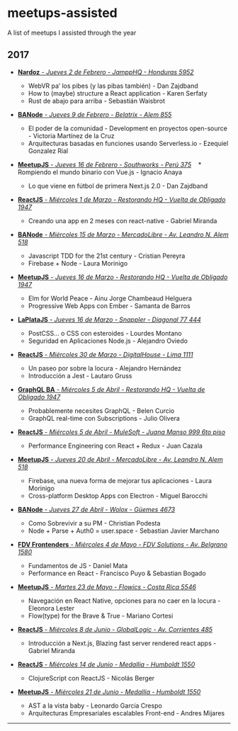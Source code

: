 # meetups-assisted
A list of meetups I assisted through the year

## 2017

* [<b>Nardoz</b> - <i>Jueves 2 de Febrero - JamppHQ - Honduras 5952</i>](https://www.meetup.com/es-ES/Nardoz/events/237054879)
    * WebVR pa’ los pibes (y las pibas también) - Dan Zajdband
    * How to (maybe) structure a React application - Karen Serfaty
    * Rust de abajo para arriba - Sebastián Waisbrot

* [<b>BANode</b> - <i>Jueves 9 de Febrero - Belatrix - Alem 855</i>](https://www.meetup.com/es-ES/banodejs/events/237407547)
    * El poder de la comunidad - Development en proyectos open-source - Victoria Martínez de la Cruz
    * Arquitecturas basadas en funciones usando Serverless.io - Ezequiel Gonzalez Rial
    
* [<b>MeetupJS</b> - <i>Jueves 16 de Febrero - Southworks - Perú 375</i>](https://www.meetup.com/es-ES/Meetup-js/events/237609108)
    * Rompiendo el mundo binario con Vue.js - Ignacio Anaya
    * Lo que viene en fútbol de primera Next.js 2.0 - Dan Zajdband
    
* [<b>ReactJS</b> - <i>Miércoles 1 de Marzo - Restorando HQ - Vuelta de Obligado 1947</i>](https://www.meetup.com/es-ES/React-js-en-Buenos-Aires/events/237502568)
   * Creando una app en 2 meses con react-native - Gabriel Miranda
    
* [<b>BANode</b> - <i>Miércoles 15 de Marzo - MercadoLibre - Av. Leandro N. Alem 518</i>](https://www.meetup.com/es-ES/banodejs/events/238296787)
   * Javascript TDD for the 21st century - Cristian Pereyra
   * Firebase + Node - Laura Morinigo    

* [<b>MeetupJS</b> - <i>Jueves 16 de Marzo - Restorando HQ - Vuelta de Obligado 1947</i>](https://www.meetup.com/es-ES/Meetup-js/events/238094647)
   * Elm for World Peace - Ainu Jorge Chambeaud Helguera
   * Progressive Web Apps con Ember - Samanta de Barros

* [<b>LaPlataJS</b> - <i>Jueves 16 de Marzo - Snappler - Diagonal 77 444</i>](http://laplatajs.github.io/meetups)
   * PostCSS... o CSS con esteroides - Lourdes Montano
   * Seguridad en Aplicaciones Node.js - Alejandro Oviedo
    
* [<b>ReactJS</b> - <i>Miércoles 30 de Marzo - DigitalHouse - Lima 1111</i>](https://www.meetup.com/es-ES/React-js-en-Buenos-Aires/events/238221835)
   * Un paseo por sobre la locura - Alejandro Hernández
   * Introducción a Jest - Lautaro Gruss

* [<b>GraphQL BA</b> - <i>Miércoles 5 de Abril - Restorando HQ - Vuelta de Obligado 1947</i>](https://www.meetup.com/es-ES/GraphQL-BA/events/238371495)
   * Probablemente necesites GraphQL - Belen Curcio
   * GraphQL real-time con Subscriptions - Julio Olivera

* [<b>ReactJS</b> - <i>Miércoles 5 de Abril - MuleSoft - Juana Manso 999 6to piso</i>](https://www.meetup.com/es-ES/React-js-en-Buenos-Aires/events/238854265)
   * Performance Engineering con React + Redux - Juan Cazala

* [<b>MeetupJS</b> - <i>Jueves 20 de Abril - MercadoLibre - Av. Leandro N. Alem 518</i>](https://www.meetup.com/es-ES/Meetup-js/events/238860580)
   * Firebase, una nueva forma de mejorar tus aplicaciones - Laura Morinigo 
   * Cross-platform Desktop Apps con Electron - Miguel Barocchi
   
* [<b>BANode</b> - <i>Jueves 27 de Abril - Wolox - Güemes 4673</i>](https://www.meetup.com/es-ES/banodejs/events/239365282)
   * Como Sobrevivir a su PM - Christian Podesta
   * Node + Parse + Auth0 = user.space - Sebastian Javier Marchano

* [<b>FDV Frontenders</b> - <i>Miércoles 4 de Mayo - FDV Solutions - Av. Belgrano 1580</i>](https://www.meetup.com/es-ES/FDV-Frontenders/events/239451557)
   * Fundamentos de JS - Daniel Mata
   * Performance en React - Francisco Puyo & Sebastian Bogado

* [<b>MeetupJS</b> - <i>Martes 23 de Mayo - Flowics - Costa Rica 5546</i>](https://www.meetup.com/es-ES/Meetup-js/events/239998577)
   * Navegación en React Native, opciones para no caer en la locura - Eleonora Lester  
   * Flow(type) for the Brave & True - Mariano Cortesi

* [<b>ReactJS</b> - <i>Miércoles 8 de Junio - GlobalLogic - Av. Corrientes 485</i>](https://www.meetup.com/es-ES/React-js-en-Buenos-Aires/events/240295544)
   * Introducción a Next.js, Blazing fast server rendered react apps - Gabriel Miranda

* [<b>ReactJS</b> - <i>Miércoles 14 de Junio - Medallia - Humboldt 1550</i>](https://www.meetup.com/es-ES/React-js-en-Buenos-Aires/events/240536898)
   * ClojureScript con ReactJS - Nicolás Berger

* [<b>MeetupJS</b> - <i>Miércoles 21 de Junio - Medallia - Humboldt 1550</i>](https://www.meetup.com/es-ES/Meetup-js/events/240813118)
   * AST a la vista baby - Leonardo Garcia Crespo 
   * Arquitecturas Empresariales escalables Front-end - Andres Mijares

___

